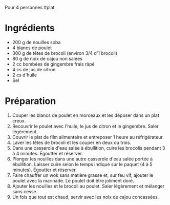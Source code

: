 Pour 4 personnes
#plat 

# Ingrédients  

- 200 g de nouilles soba
- 4 blancs de poulet
- 300 g de têtes de brocoli (environ $3/4$ d'1 brocoli)
- 80 g de noix de cajou non salées
- 2 cc bombées de gingembre frais râpé
- 4 cs de jus de citron
- 2 cs d'huile
- Sel

# Préparation

1. Couper les blancs de poulet en morceaux et les déposer dans un plat creux. 
2. Recouvrir le poulet avec l'huile, le jus de citron et le gingembre. Saler légèrement. 
3. Couvrir le plat de film alimentaire et entreposer 1 heure au réfrigérateur. 
4. Laver les têtes de brocoli et les couper en deux ou trois. 
5. Dans une casserole d'eau salée à ébullition, cuire les brocolis pendant 3 à 4 minutes. Égoutter et réserver. 
6. Plonger les nouilles dans une autre casserole d'eau salée portée à ébullition. Laisser cuire selon le temps indiqué sur le paquet (4 à 5 minutes). Égoutter et réserver. 
7. Faire chauffer un wok sans matière grasse et, sur feu vif, ajouter le poulet avec la marinade. Le poulet doit être joliment doré.
8. Ajouter les nouilles et le brocoli au poulet. Saler légèrement et mélanger sans cesse. 
9. Un fois que tout est chaud, servir avec les noix de cajou concassées. 

  